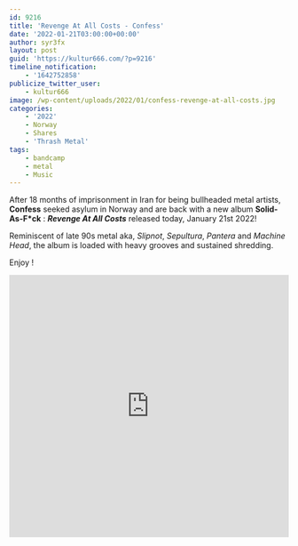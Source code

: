 ```yaml
---
id: 9216
title: 'Revenge At All Costs - Confess'
date: '2022-01-21T03:00:00+00:00'
author: syr3fx
layout: post
guid: 'https://kultur666.com/?p=9216'
timeline_notification:
    - '1642752858'
publicize_twitter_user:
    - kultur666
image: /wp-content/uploads/2022/01/confess-revenge-at-all-costs.jpg
categories:
    - '2022'
    - Norway
    - Shares
    - 'Thrash Metal'
tags:
    - bandcamp
    - metal
    - Music
---
```


After 18 months of imprisonment in Iran for being bullheaded metal artists, **Confess** seeked asylum in Norway and are back with a new album **Solid-As-F\*ck** : ***Revenge At All Costs*** released today, January 21st 2022!

Reminiscent of late 90s metal aka, *Slipnot*, *Sepultura*, *Pantera* and *Machine Head*, the album is loaded with heavy grooves and sustained shredding.

Enjoy !

<iframe style="border: 0; width: 100%; height: 472px;" src="https://bandcamp.com/EmbeddedPlayer/album=809544989/size=large/bgcol=333333/linkcol=e99708/tracklist=false/transparent=true/" seamless></iframe>
